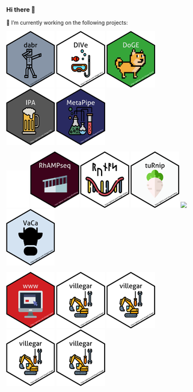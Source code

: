 ### Hi there 👋

🔭 I’m currently working on the following projects:

[<img src="https://github.com/special-uor/dabr/blob/dev/inst/images/logo.png" height="150"/>](https://github.com/special-uor/dabr)
[<img src="https://raw.githubusercontent.com/villegar/dive/master/inst/images/logo.png" height="150"/>](https://github.com/villegar/dive)
[<img src="https://raw.githubusercontent.com/villegar/DoGE/master/images/logo.png" height="150"/>](https://github.com/villegar/DogE)
[<img src="https://raw.githubusercontent.com/villegar/IPA/master/inst/images/logo.png" height="150"/>](https://github.com/villegar/IPA)
[<img src="https://raw.githubusercontent.com/villegar/MetaPipe/master/inst/images/metapipe.png" height="150"/>](https://github.com/villegar/MetaPipe)
<!--[<img src="https://raw.githubusercontent.com/villegar/villegar/master/images/half_blank_left.png" height="150"/>](https://github.com/villegar/#) -->
[<img src="https://raw.githubusercontent.com/villegar/villegar/master/images/half_blank_right.png" height="100" width="60"/>](https://github.com/villegar/#)
[<img src="https://raw.githubusercontent.com/villegar/RhAMPseq/master/inst/images/logo.png" height="150"/>](https://github.com/villegar/RhAMPseq)
[<img src="https://raw.githubusercontent.com/villegar/RuNAs/master/images/logo.png" height="150"/>](https://github.com/villegar/RuNAs)
[<img src="https://raw.githubusercontent.com/villegar/tuRnip/main/inst/images/logo.png" height="150" />](https://github.com/villegar/tuRnip)
[<img src="https://raw.githubusercontent.com/special-uor/fxTWAPLS/master/inst/images/logo.png" height="150"/>](https://github.com/special-uor/fxTWAPLS)
[<img src="https://raw.githubusercontent.com/villegar/vaca/master/images/logo.png" height="150" />](https://github.com/villegar/vaca)
<!--[<img src="https://raw.githubusercontent.com/villegar/villegar/master/images/half_blank_left.png" height="150"/>](https://github.com/villegar/#) -->
[<img src="https://raw.githubusercontent.com/villegar/www/master/static/images/logo.png" height="150" alt="www"/>](https://github.com/villegar/www)
[<img src="https://raw.githubusercontent.com/villegar/villegar/master/images/logo_soon.png" height="150" alt="Coming soon"/>](https://github.com/villegar/#) 
[<img src="https://raw.githubusercontent.com/villegar/villegar/master/images/logo_soon.png" height="150" alt="Coming soon"/>](https://github.com/villegar/#) 
[<img src="https://raw.githubusercontent.com/villegar/villegar/master/images/logo_soon.png" height="150" alt="Coming soon"/>](https://github.com/villegar/#) 
[<img src="https://raw.githubusercontent.com/villegar/villegar/master/images/logo_soon.png" height="150" alt="Coming soon"/>](https://github.com/villegar/#) 
<!--[<img src="https://raw.githubusercontent.com/villegar/villegar/master/images/logo_soon.png" height="150" alt="Coming soon"/>](https://github.com/villegar/#) -->
<!--[<img src="https://raw.githubusercontent.com/villegar/villegar/master/images/logo_soon.png" height="150" alt="Coming soon"/>](https://github.com/villegar/#) -->

<!--
[![Roberto's github stats](https://github-readme-stats.vercel.app/api?username=villegar&count_private=true&show_icons=true&theme=vue)](https://github.com/anuraghazra/github-readme-stats)
**villegar/villegar** is a ✨ _special_ ✨ repository because its `README.md` (this file) appears on your GitHub profile.

Here are some ideas to get you started:

- 🔭 I’m currently working on ...
- 🌱 I’m currently learning ...
- 👯 I’m looking to collaborate on ...
- 🤔 I’m looking for help with ...
- 💬 Ask me about ...
- 📫 How to reach me: ...
- 😄 Pronouns: ...
- ⚡ Fun fact: ...
-->
